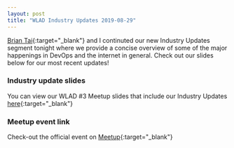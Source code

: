 ```yaml
---
layout: post
title: "WLAD Industry Updates 2019-08-29"
---
```


[Brian Tai](https://www.linkedin.com/in/briantai35/){:target="_blank"} and I continuted our new Industry Updates segment tonight where we provide a concise overview of some of the major happenings in DevOps and the internet in general. Check out our slides below for our most recent updates!

### Industry update slides

You can view our WLAD #3 Meetup slides that include our Industry Updates [here](https://slides.com/coreygale/wlad-3#/4){:target="_blank"}

### Meetup event link

Check-out the official event on [Meetup](https://www.meetup.com/West-LA-DevOps/events/263783229/){:target="_blank"}
